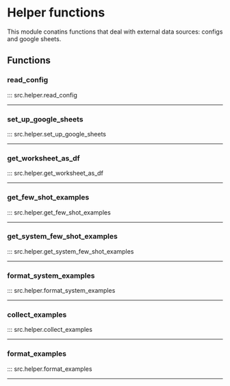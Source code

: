 # Helper functions

This module conatins functions that deal with external data sources: configs and google sheets.


## Functions


### read_config
::: src.helper.read_config
________________________________________________________________________________

### set_up_google_sheets
::: src.helper.set_up_google_sheets
________________________________________________________________________________

### get_worksheet_as_df
::: src.helper.get_worksheet_as_df
________________________________________________________________________________

### get_few_shot_examples
::: src.helper.get_few_shot_examples
________________________________________________________________________________

### get_system_few_shot_examples
::: src.helper.get_system_few_shot_examples
________________________________________________________________________________

### format_system_examples
::: src.helper.format_system_examples
________________________________________________________________________________

### collect_examples
::: src.helper.collect_examples
________________________________________________________________________________

### format_examples
::: src.helper.format_examples
________________________________________________________________________________

